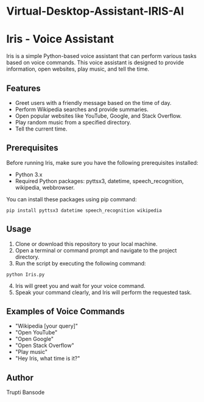 # Virtual-Desktop-Assistant-IRIS-AI

# Iris - Voice Assistant

Iris is a simple Python-based voice assistant that can perform various tasks based on voice commands. This voice assistant is designed to provide information, open websites, play music, and tell the time.

## Features

- Greet users with a friendly message based on the time of day.
- Perform Wikipedia searches and provide summaries.
- Open popular websites like YouTube, Google, and Stack Overflow.
- Play random music from a specified directory.
- Tell the current time.

## Prerequisites

Before running Iris, make sure you have the following prerequisites installed:

- Python 3.x
- Required Python packages: pyttsx3, datetime, speech_recognition, wikipedia, webbrowser.

You can install these packages using pip command:

```
pip install pyttsx3 datetime speech_recognition wikipedia
```

## Usage

1. Clone or download this repository to your local machine.
2. Open a terminal or command prompt and navigate to the project directory.
3. Run the script by executing the following command:

```
python Iris.py
```

4. Iris will greet you and wait for your voice command.
5. Speak your command clearly, and Iris will perform the requested task.

## Examples of Voice Commands

- "Wikipedia [your query]"
- "Open YouTube"
- "Open Google"
- "Open Stack Overflow"
- "Play music"
- "Hey Iris, what time is it?"

## Author

Trupti Bansode


